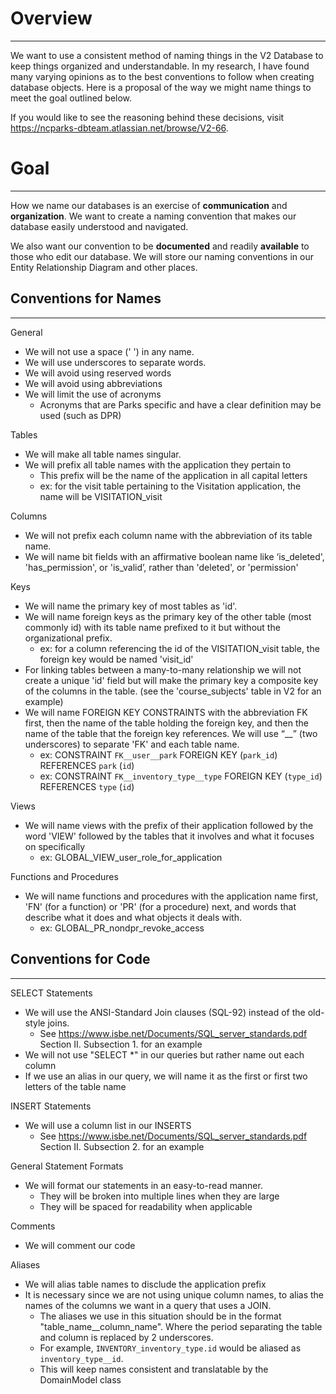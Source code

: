 # Overview
---
We want to use a consistent method of naming things in the V2 Database to keep things organized and understandable. In my research, I have found many varying opinions as to the best conventions to follow when creating database objects. Here is a proposal of the way we might name things to meet the goal outlined below.

If you would like to see the reasoning behind these decisions, visit https://ncparks-dbteam.atlassian.net/browse/V2-66.

# Goal
---
How we name our databases is an exercise of **communication** and **organization**. We want to create a naming convention that makes our database easily understood and navigated.

We also want our convention to be **documented** and readily **available** to those who edit our database. We will store our naming conventions in our Entity Relationship Diagram and other places.

## Conventions for Names
---

General
* We will not use a space (' ') in any name.
* We will use underscores to separate words.
* We will avoid using reserved words
* We will avoid using abbreviations
* We will limit the use of acronyms
  * Acronyms that are Parks specific and have a clear definition may be used (such as DPR)

Tables
* We will make all table names singular.
* We will prefix all table names with the application they pertain to
  * This prefix will be the name of the application in all capital letters
  * ex: for the visit table pertaining to the Visitation application, the name will be VISITATION_visit

Columns
* We will not prefix each column name with the abbreviation of its table name.
* We will name bit fields with an affirmative boolean name like ‘is_deleted', 'has_permission', or 'is_valid’, rather than 'deleted', or 'permission'

Keys
* We will name the primary key of most tables as 'id'.
* We will name foreign keys as the primary key of the other table (most commonly id) with its table name prefixed to it but without the organizational prefix.
  * ex: for a column referencing the id of the VISITATION_visit table, the foreign key would be named 'visit_id'
* For linking tables between a many-to-many relationship we will not create a unique 'id' field but will make the primary key a composite key of the columns in the table. (see the 'course_subjects' table in V2 for an example)
* We will name FOREIGN KEY CONSTRAINTS with the abbreviation FK first, then the name of the table holding the foreign key, and then the name of the table that the foreign key references. We will use “__” (two underscores) to separate 'FK' and each table name.
  * ex: CONSTRAINT `FK__user__park` FOREIGN KEY (`park_id`) REFERENCES `park` (`id`)
  * ex: CONSTRAINT `FK__inventory_type__type` FOREIGN KEY (`type_id`) REFERENCES `type` (`id`)

Views
* We will name views with the prefix of their application followed by the word 'VIEW' followed by the tables that it involves and what it focuses on specifically
  * ex: GLOBAL_VIEW_user_role_for_application

Functions and Procedures
* We will name functions and procedures with the application name first, 'FN' (for a function) or 'PR' (for a procedure) next, and words that describe what it does and what objects it deals with.
  * ex: GLOBAL_PR_nondpr_revoke_access


## Conventions for Code
---

SELECT Statements
* We will use the ANSI-Standard Join clauses (SQL-92) instead of the old-style joins. 
  * See https://www.isbe.net/Documents/SQL_server_standards.pdf Section II. Subsection 1. for an example
* We will not use "SELECT *" in our queries but rather name out each column
* If we use an alias in our query, we will name it as the first or first two letters of the table name

INSERT Statements
* We will use a column list in our INSERTS
  * See https://www.isbe.net/Documents/SQL_server_standards.pdf Section II. Subsection 2. for an example

General Statement Formats
* We will format our statements in an easy-to-read manner.
  * They will be broken into multiple lines when they are large
  * They will be spaced for readability when applicable

Comments
* We will comment our code

Aliases
* We will alias table names to disclude the application prefix 
* It is necessary since we are not using unique column names, to alias the names of the columns we want in a query that uses a JOIN.
  * The aliases we use in this situation should be in the format "table_name__column_name". Where the period separating the table and column is replaced by 2 underscores.
  * For example, `INVENTORY_inventory_type.id` would be aliased as `inventory_type__id`.
  * This will keep names consistent and translatable by the DomainModel class

